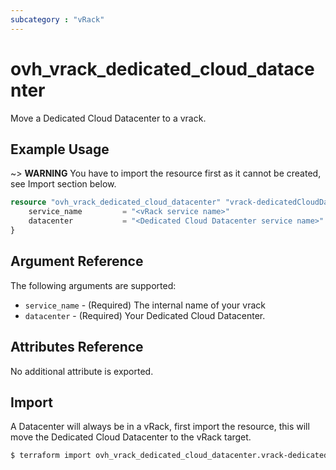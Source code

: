 ```yaml
---
subcategory : "vRack"
---
```


# ovh_vrack_dedicated_cloud_datacenter

Move a Dedicated Cloud Datacenter to a vrack.

## Example Usage

~> **WARNING** You have to import the resource first as it cannot be created, see Import section below.

```terraform
resource "ovh_vrack_dedicated_cloud_datacenter" "vrack-dedicatedCloudDatacenter" {
    service_name         = "<vRack service name>"
    datacenter           = "<Dedicated Cloud Datacenter service name>"
}
```

## Argument Reference

The following arguments are supported:

* `service_name` - (Required) The internal name of your vrack
* `datacenter` - (Required) Your Dedicated Cloud Datacenter.

## Attributes Reference

No additional attribute is exported.

## Import

A Datacenter will always be in a vRack, first import the resource, this will move the Dedicated Cloud Datacenter to the vRack target.

```bash
$ terraform import ovh_vrack_dedicated_cloud_datacenter.vrack-dedicatedCloudDatacenter "<vRack service name>/<Dedicated Cloud Datacener service name>/<vRack target service name>"
```